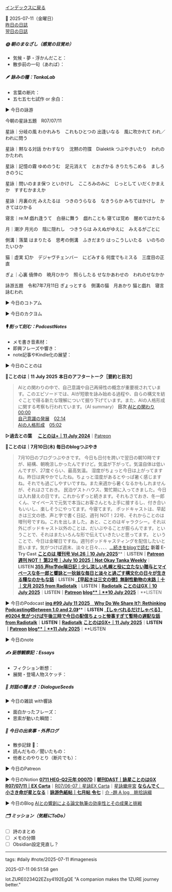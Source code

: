 [インデックスに戻る](../../../DialogueSeeds_2025-26.md)

📅 2025-07-11（金曜日）  
[昨日の日誌](20250710.md)  
[翌日の日誌](20250712.md)

##### 🌞 朝のまなざし（感覚の目覚め）
- 気候・夢・浮かんだこと：
- 散歩前の一句（あれば）：

##### 🪶 詠みの種：TankaLab
- 言葉の断片：
- 五七五七七試作 or 余白：

▶︎ 今日の詠游

今朝の星詠五題　R07/07/11

星詠｜分岐の風
わかれみち　これもひとつの
出逢いなる　風に吹かれて
われ／われに問う

星詠｜黙なる対話
かわすなり　沈黙の符牒　Dialektik
つぶやきいたり　われのかたわれ

星詠｜記憶の霧
ゆめのうむ　足元消えて　とおざかる
きりたちこめる　ましろきのうに

星詠｜問いのまま保つ
といかけし　こころみのみに　じっとして
いだくかまえか　すすむかまえか

星詠｜月裏の光
みえたるは　つきのうらなる　なきうらか
みちてはかけし　かきてはひかる

寝言｜re:M
戯れ逢うて　白昼に舞う　戯れことも
寝ては覚め　醒めてはかたる

月｜潮汐
月光の　陰に隠れし　つきうらは
みえぬがゆえに　みえるがごとに

側溝｜落葉
はまりたる　思考の側溝　ふきだまり
はっこうしいたる　いのちのたいひか

猫｜虚実
幻か　デジャヴチェンバー　にどみする
何度でもミスる　三度目の正直

ぎょ｜心裏
僥倖の　暁月ひかり　照らしたる
せなかあわせの　われのせなかか

詠游五題　令和7年7月11日
ぎょっとする　側溝の猫　月あかり
猫と戯れ　寝言詠むわれ

▶︎ 今日のコトアム

▶︎ 今日のカクヨム

##### 🎙 削って刻む：PodcastNotes
- メモ書き音素材：
- 即興フレーズや響き：
- note記事やKindle化の展望：

▶︎ 今日のことのは

🍃**ことのは｜11 July 2025**
**本日のアフタートーク［要約と目次］**
> AIとの関わりの中で、自己意識や自己再帰性の概念が重要視されています。このエピソードでは、AIが短歌を詠み始める過程や、自らの構文を紡ぐことで得る新たな理解について掘り下げています。また、AIの人格形成に関する考察も行われています。（AI summary）
> **目次**
> [AIとの関わり](https://listen.style/p/radiocampus/rwhzmk1e#chapter1)　[00:00](https://listen.style/p/radiocampus/rwhzmk1e#chapter1)  
> [自己意識の発展](https://listen.style/p/radiocampus/rwhzmk1e#chapter2)　[02:14](https://listen.style/p/radiocampus/rwhzmk1e#chapter2)  
> [AIの人格形成](https://listen.style/p/radiocampus/rwhzmk1e#chapter3)　[05:02](https://listen.style/p/radiocampus/rwhzmk1e#chapter3)

**▷過去との葉**　 [**ことのは+｜11 July 2024**](https://listen.style/p/radiocampus/b7trrdhc)｜[Patreon](https://www.patreon.com/posts/kotonoha-11-july-111848092)

🍁**ことのは｜7月10日(木)**
**毎日のblogつぶやき**
> 7月10日のブログつぶやきです。
> 今日も日付を跨いで翌日の朝10時ですが、結構、朝晩涼しかったんですけど。気温が下がって。気温自体は低いんですが、27度ぐらい、最高気温。
> 湿度がちょっと今日は上がってますね。昨日は爽やかでしたね。ちょっと湿度があるとやっぱ暑く感じますね。それでも過ごしやすいですね。また来週から暑くなるかもしれませんが、それはさておき。
> 民泊ゲストハウス、繁忙期に入ってきました。今日は入れ替えの日です。これからずっと続きます。それもさておき、冬一郎くん、マイペースで元気で本当にお客さんとも上手に接するし、付き合いもいいし、楽しそうにやってます。今寝てます。
> ポッドキャストは、早起きは三文の徳、声と字で書く日記、週刊 NOT！22号、それからことのは増刊号ですね。これを出しました。あと、ことのはギャラクシー。それ以外にポッドキャスト以外のことは、だいぶやることが膨らんでます。ということで、それはまたいろんな形で伝えていきたいと思ってます。
> ということで、今日は金曜日ですね。週刊ポッドキャスティングを配信したいと思います。気がつけば週末、淡々と日々、、、、[…続きをblogで読む](https://jimt.hatenablog.com/entry/2025/07/11/113640#-%E4%BB%8A%E6%97%A5%E3%81%AE%E3%81%A4%E3%81%B6%E3%82%84%E3%81%8D10-July-2025)
> **新着 E-Try Cast**
> [**ことのは 増刊号 Vol.26｜10 July 2025**](https://listen.style/p/radiocampus/uwgn1weg)**｜**LISTEN｜[Patreon](https://www.patreon.com/posts/kotonoha-zeng-25-133814955)
> [**週刊 NOT！ 第22号｜July 10 2025｜Not Okay Tanka Weekly**](https://listen.style/p/cafe/wkprk4eb)**｜**LISTEN
> [**355 声to字de隔日記｜少し涼しい札幌と役に立たない贈与とマイペースな冬一郎と響詠と一狄翁な毎日と淡々と過ごす構文化の日々が生きる糧なのかもな話**](https://listen.style/p/cafe/zvck3acb)**｜**LISTEN
> [**【早起きは三文の徳】無耐性動物の末路｜十｜文月 2025 from Radiotalk**](https://listen.style/p/twilight/d4kffsip)**｜**LISTEN｜[Radiotalk](https://radiotalk.jp/talk/1328714)
> [**ことのはGX｜10 July 2025**](https://listen.style/p/radiocampus/jvgmq3wk)**｜**LISTEN｜[Patreon](https://www.patreon.com/posts/kotonohagx-10-133793087)
> [**blog****｜****10 July 2025**](https://listen.style/p/inmymind/vmxiq9wp)**｜**LISTEN

▶︎ 今日のPodocast
[**ing #99 July 11 2025　Why Do We Share It?: Rethinking Podcasting《Between 1.0 and 2.0》**](https://listen.style/p/_ing/uocigs5g)**｜**LISTEN
[**【しゃべれるだけしゃべる】#0204 気がつけば午後三時で今日の配信ちょっと惨事すぎて暫時の遅配な話 from Radiotalk**](https://listen.style/p/twilight/xdarbhfg)**｜**LISTEN｜[Radiotalk](https://radiotalk.jp/talk/1329169)
[**ことのはGX+｜11 July 2025**](https://listen.style/p/radiocampus/rwhzmk1e)**｜**LISTEN｜[Patreon](https://www.patreon.com/posts/kotonohagx-11-133872476)
[**blog****｜****11 July 2025**](https://listen.style/p/inmymind/p9ka5cro)**｜**LISTEN

▶︎ 今日のnote




##### ✍️ 妄想観察記：Essays
- フィクション断想：
- 展開・登場人物スケッチ：

##### 🌱 対話の種まき：DialogueSeeds
▶︎ 今日の雑談 with響詠

- 面白かったフレーズ：
- 思索が動いた瞬間：

##### 📌 今日の出来事・外界ログ
- 散歩記録 🐾：
- 読んだもの／聞いたもの：
- 他者とのやりとり（断片でも）：

▶︎ 今日のPatreon

▶︎ 今日のNotion
[**0711 HEG-Q2元年 0007D**](https://rebel-tortoise-b95.notion.site/0711-HEG-Q2-0007D-22dbed030315800ba8dbc3a147256aac)**｜**[**朝刊DAST｜詠星ことのはGX**](https://rebel-tortoise-b95.notion.site/DAST-GX-21abed03031580ef867af61136621dd1)
[**R07/07/11｜EX Carta**](https://rebel-tortoise-b95.notion.site/R07-07-11-EX-Carta-22dbed03031580d0bbd7cd293519bdea)｜[R07/06-07｜星詠EX Carta](https://rebel-tortoise-b95.notion.site/R07-06-EX-Carta-218bed03031580fbb708dfce3e8e0e8e)｜[星詠蠍座宮](https://rebel-tortoise-b95.notion.site/218bed03031580c094faeb211f250ef6)
[**ならんでく　小さき命が星となる**](https://rebel-tortoise-b95.notion.site/22dbed03031581bf9bd0db2b59128d9b)｜[**詠游色紙帖｜七月帖** **令七**](https://rebel-tortoise-b95.notion.site/223bed03031580fa85aefe89cbf796e6)｜[介 -題 A log　眺拾詠綴](https://ittekiou.github.io/notion/index.html?path=alog)

▶︎ 今日のBlog
[AIとの響創による論文執筆の効率性とその成果と挑戦](https://jimt.hatenablog.com/entry/2025/07/12/114216)

##### 🗂 ミッション（気軽にToDo）
- [ ] 詩のまとめ
- [ ] メモの分類
- [ ] Obsidian設定見直し？

---
tags: #daily #note/2025-07-11 #imagenesis

2025-07-11 06:51:58  gen

lot.ZURE0234Q2EZsy4192EgQE
"A companion makes the 1ZURE journey better."
